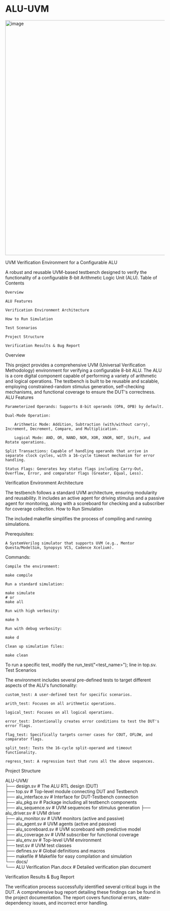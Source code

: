 # ALU-UVM
<img width="922" height="740" alt="image" src="https://github.com/user-attachments/assets/501ce0ac-2391-4c36-8171-610f8c1d96c4" />

UVM Verification Environment for a Configurable ALU

A robust and reusable UVM-based testbench designed to verify the functionality of a configurable 8-bit Arithmetic Logic Unit (ALU).
Table of Contents

    Overview

    ALU Features

    Verification Environment Architecture

    How to Run Simulation

    Test Scenarios

    Project Structure

    Verification Results & Bug Report

Overview

This project provides a comprehensive UVM (Universal Verification Methodology) environment for verifying a configurable 8-bit ALU. The ALU is a core digital component capable of performing a variety of arithmetic and logical operations. The testbench is built to be reusable and scalable, employing constrained-random stimulus generation, self-checking mechanisms, and functional coverage to ensure the DUT's correctness.
ALU Features

    Parameterized Operands: Supports 8-bit operands (OPA, OPB) by default.

    Dual-Mode Operation:

        Arithmetic Mode: Addition, Subtraction (with/without carry), Increment, Decrement, Compare, and Multiplication.

        Logical Mode: AND, OR, NAND, NOR, XOR, XNOR, NOT, Shift, and Rotate operations.

    Split Transactions: Capable of handling operands that arrive in separate clock cycles, with a 16-cycle timeout mechanism for error handling.

    Status Flags: Generates key status flags including Carry-Out, Overflow, Error, and comparator flags (Greater, Equal, Less).

Verification Environment Architecture

The testbench follows a standard UVM architecture, ensuring modularity and reusability. It includes an active agent for driving stimulus and a passive agent for monitoring, along with a scoreboard for checking and a subscriber for coverage collection.
How to Run Simulation

The included makefile simplifies the process of compiling and running simulations.

Prerequisites:

    A SystemVerilog simulator that supports UVM (e.g., Mentor Questa/ModelSim, Synopsys VCS, Cadence Xcelium).

Commands:

    Compile the environment:

    make compile

    Run a standard simulation:

    make simulate
    # or
    make all

    Run with high verbosity:

    make h

    Run with debug verbosity:

    make d

    Clean up simulation files:

    make clean

To run a specific test, modify the run_test("<test_name>"); line in top.sv.
Test Scenarios

The environment includes several pre-defined tests to target different aspects of the ALU's functionality:

    custom_test: A user-defined test for specific scenarios.

    arith_test: Focuses on all arithmetic operations.

    logical_test: Focuses on all logical operations.

    error_test: Intentionally creates error conditions to test the DUT's error flags.

    flag_test: Specifically targets corner cases for COUT, OFLOW, and comparator flags.

    split_test: Tests the 16-cycle split-operand and timeout functionality.

    regress_test: A regression test that runs all the above sequences.

Project Structure

ALU-UVM/                                                                                                                
├── design.sv               # The ALU RTL design (DUT)                                                                  
├── top.sv                  # Top-level module connecting DUT and Testbench                                            
├── alu_interface.sv        # Interface for DUT-Testbench connection                                                    
├── alu_pkg.sv              # Package including all testbench components                                                
├── alu_sequence.sv         # UVM sequences for stimulus generation
├── alu_driver.sv           # UVM driver                                                                                
├── alu_monitor.sv          # UVM monitors (active and passive)                                                         
├── alu_agent.sv            # UVM agents (active and passive)                                                           
├── alu_scoreboard.sv       # UVM scoreboard with predictive model                                                      
├── alu_coverage.sv         # UVM subscriber for functional coverage                                                    
├── alu_env.sv              # Top-level UVM environment                                                                 
├── test.sv                 # UVM test classes                                                                          
├── defines.sv              # Global definitions and macros                                                             
├── makefile                # Makefile for easy compilation and simulation                                              
└── docs/                                                                                                               
    └── ALU Verification Plan.docx # Detailed verification plan document                                                

Verification Results & Bug Report

The verification process successfully identified several critical bugs in the DUT. A comprehensive bug report detailing these findings can be found in the project documentation. The report covers functional errors, state-dependency issues, and incorrect error handling.
